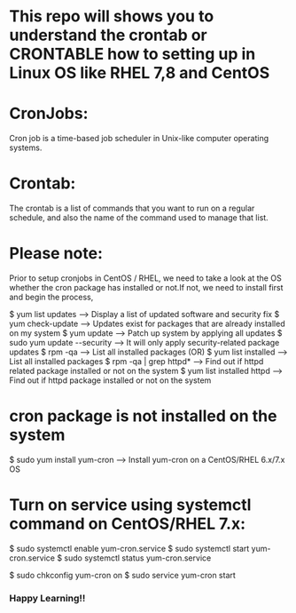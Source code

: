 # This repo will shows you to understand the crontab or CRONTABLE how to setting up in Linux OS like RHEL 7,8 and CentOS
# CronJobs:
Cron job is a time-based job scheduler in Unix-like computer operating systems.

# Crontab:
The crontab is a list of commands that you want to run on a regular schedule, and also the name of the command used to manage that list.

# Please note:
Prior to setup cronjobs in CentOS / RHEL, we need to take a look at the OS whether the cron package has installed or not.If not, we need to install first and begin the process,

$ yum list updates        --> Display a list of updated software and security fix
$ yum check-update        --> Updates exist for packages that are already installed on my system
$ yum update              --> Patch up system by applying all updates
$ sudo yum update --security --> It will only apply security-related package updates
$ rpm -qa                 --> List all installed packages  (OR)
$ yum list installed      --> List all installed packages
$ rpm -qa | grep httpd*   --> Find out if httpd related package installed or not on the system
$ yum list installed httpd  --> Find out if httpd package installed or not on the system

# cron package is not installed on the system
$ sudo yum install yum-cron -->  Install yum-cron on a CentOS/RHEL 6.x/7.x OS

# Turn on service using systemctl command on CentOS/RHEL 7.x:
$ sudo systemctl enable yum-cron.service
$ sudo systemctl start yum-cron.service
$ sudo systemctl status yum-cron.service

$ sudo chkconfig yum-cron on
$ sudo service yum-cron start

### Happy Learning!!

